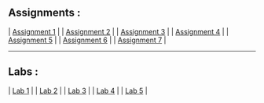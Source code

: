 ## Assignments : 
| [Assignment 1](https://github.com/ajaayushdeku/wt-lab-assignment/tree/master/Assignment/Assignment1) |
| [Assignment 2](https://github.com/ajaayushdeku/wt-lab-assignment/tree/master/Assignment/Assignment2) |
| [Assignment 3](https://github.com/ajaayushdeku/wt-lab-assignment/tree/master/Assignment/Assignment3) |
| [Assignment 4](https://github.com/ajaayushdeku/wt-lab-assignment/tree/master/Assignment/Assignment4) |
| [Assignment 5](https://github.com/ajaayushdeku/wt-lab-assignment/tree/master/Assignment/Assignment5) |
| [Assignment 6](https://github.com/ajaayushdeku/wt-lab-assignment/tree/master/Assignment/Assignment6) |
| [Assignment 7](https://github.com/ajaayushdeku/wt-lab-assignment/tree/master/Assignment/Assignment7) |

***
## Labs :
| [Lab 1](https://github.com/ajaayushdeku/wt-lab-assignment/tree/master/Lab/Lab1) |
| [Lab 2](https://github.com/ajaayushdeku/wt-lab-assignment/tree/master/Lab/Lab2) |
| [Lab 3](https://github.com/ajaayushdeku/wt-lab-assignment/tree/master/Lab/Lab3) |
| [Lab 4](https://github.com/ajaayushdeku/wt-lab-assignment/tree/master/Lab/Lab4) |
| [Lab 5](https://github.com/ajaayushdeku/wt-lab-assignment/tree/master/Lab/Lab%205) |
